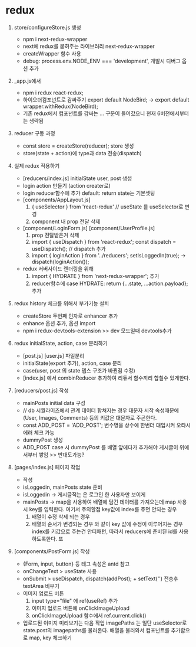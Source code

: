 # redux
1. store/configureStore.js 생성
    - npm i next-redux-wrapper
    - next에 redux를 붙혀주는 라이브러리 next-redux-wrapper
    - createWrapper 함수 사용
    - debug: process.env.NODE_ENV === 'development', 개발시 디버그 옵션 추가

2. _app.js에서
    - npm i redux react-redux;
    - 하이오더컴포넌트로 감싸주기
    export default NodeBird; ->
    export default wrapper.withRedux(NodeBird);
    * 기존 redux에서 컴포넌트를 감싸는 <Provider store={store}> ... </Provider> 구문이 들어갔으니 현재 6버전에서부터는 생략됨 

3. reducer 구동 과정
    - const store = createStore(reducer); store 생성
    - store(state + action)에 type과 data 전송(dispatch)

4. 실제 redux 적용하기    
    - [reducers/index.js] initialState user, post 생성
    - login action 만들기 (action creater로)
    - login reducer함수에 추가 default: return state는 기본셋팅
    - [components/AppLayout.js] 
        1. { useSelector } from 'react-redux' // useState 를 useSelector로 변경
        2. component 내 prop 전달 삭제
    - [component/LoginForm.js] [component/UserProfile.js]
        1. prop 전달받은거 삭제
        2. import { useDispatch } from 'react-redux'; const dispatch = useDispatch(); // dispatch 추가
        3. import { loginAction } from '../reducers'; setIsLoggedIn(true); -> dispatch(loginAction());
    - redux 서버사이드 렌더링을 위해
        1. import { HYDRATE } from 'next-redux-wrapper'; 추가
        2. reducer함수에 
            case HYDRATE:
                return {...state, ...action.payload}; 추가

5. redux history 체크를 위해서 부가기능 설치
    - createStore 두번째 인자로 enhancer 추가
    - enhance 옵션 추가, 옵션 import
    - npm i redux-devtools-extension >> dev 모드일때 devtools추가

6. redux initialState, action, case 분리하기
    - [post.js] [user.js] 파일분리
    - initialState(export 추가), action, case 분리
    - case(user, post 의 state 뎁스 구조가 바뀐점 수정)
    - [index.js] 에서 combinReducer 추가하여 리듀서 함수끼리 합칠수 있게한다.

7. [reducers/post.js] 작성
    - mainPosts initial data 구성
    - // db 시퀄라이즈에서 관계 데이터 합쳐지는 경우 대문자 시작 속성때문에 (User, Images, Comments) 등의 키값은 대문자로 주곤한다.
    - const ADD_POST = 'ADD_POST'; 변수명을 상수에 한번더 대입시켜 오타시 에러 체크 가능
    - dummyPost 생성
    - ADD_POST case 시 dummyPost 를 배열 앞에다가 추가해야 게시글이 위에서부터 쌓임 >> 반대도가능?

8. [pages/index.js] 페이지 작업
    - <PostForm /> <PostCard /> 작성
    - isLoggedin, mainPosts state 준비
    - isLoggedin -> 게시글적는 <PostForm /> 은 로그인 한 사용자만 보이게
    - mainPosts -> map을 사용하여 배열에 담긴 데이터를 가져오는데 map 사용시 key를 입력한다. 여기서 주의할점 key값에 index를 주면 안되는 경우
        1. 배열이 수정 삭제 되는 경우
        2. 배열의 순서가 변경되는 경우
    와 같이 key 값에 수정이 이루어지는 경우 index를 키값으로 주는건 안티패턴,
    따라서 reducers에 준비된 id를 사용하도록한다. 또 

9. [components/PostForm.js] 작성
    - {Form, input, button} 등 테그 속성은 antd 참고
    - onChangeText > useState 사용
    - onSubmit > useDispatch, dispatch(addPost); + setText('') 전송후 textArea 비우기
    - 이미지 업로드 버튼
        1. input type="file" 에 ref(useRef) 추가
        2. 이미지 업로드 버튼에 onClickImageUpload
        3. onClickImageUpload 함수에서  ref.current.click()
    - 업로드된 이미지 미리보기는 다음 작업 imagePaths 는 일단 useSelector로 state.post의 imagepaths를 불러온다. 배열을 불러와서 컴포넌트를 추가함으로 map, key 체크하기